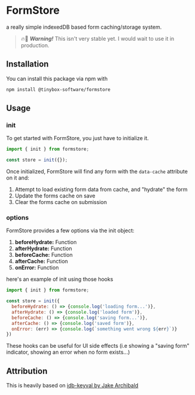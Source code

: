 # FormStore

a really simple indexedDB based form caching/storage system.

> 🔥🐉 **_Warning!_** This isn't very stable yet. I would wait to use it in production.

## Installation

You can install this package via npm with

```bash
npm install @tinybox-software/formstore
```

## Usage

### init

To get started with FormStore, you just have to initialize it.

```js
import { init } from formstore;

const store = init({});
```

Once initialized, FormStore will find any form with the `data-cache` attribute on it and:

1. Attempt to load existing form data from cache, and "hydrate" the form
2. Update the forms cache on save
3. Clear the forms cache on submission

### options

FormStore provides a few options via the init object:

1. **beforeHydrate:** Function
2. **afterHydrate:** Function
3. **beforeCache:** Function
4. **afterCache:** Function
5. **onError:** Function

here's an example of init using those hooks

```js
import { init } from formstore;

const store = init({
  beforeHydrate: () => {console.log('loading form...')},
  afterHydrate: () => {console.log('loaded form')},
  beforeCache: () => {console.log('saving form...')},
  afterCache: () => {console.log('saved form')},
  onError: (err) => {console.log(`something went wrong ${err}`)}
})
```

These hooks can be useful for UI side effects (i.e showing a "saving form" indicator, showing an error when no form exists...)

## Attribution

This is heavily based on [idb-keyval by Jake Archibald](https://github.com/jakearchibald/idb-keyval)
